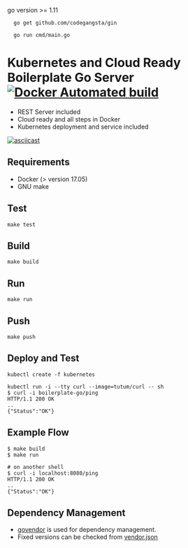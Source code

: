 go version >= 1.11
```
  go get github.com/codegangsta/gin

  go run cmd/main.go  
```

# Kubernetes and Cloud Ready Boilerplate Go Server [![Docker Automated build](https://img.shields.io/docker/automated/devit-tel/boilerplate-go.svg?style=flat-square)](https://hub.docker.com/r/devit-tel/boilerplate-go/)
* REST Server included
* Cloud ready and all steps in Docker
* Kubernetes deployment and service included

[![asciicast](https://asciinema.org/a/mw1363jxJNmqdycXx39Ol6LpJ.png)](https://asciinema.org/a/mw1363jxJNmqdycXx39Ol6LpJ)

## Requirements
* Docker (> version 17.05)
* GNU make

## Test
```
make test
```

## Build
```
make build
```
## Run
```
make run
```

## Push
```
make push
```

## Deploy and Test
```
kubectl create -f kubernetes

kubectl run -i --tty curl --image=tutum/curl -- sh 
$ curl -i boilerplate-go/ping
HTTP/1.1 200 OK
..
{"Status":"OK"}
```

## Example Flow
```
$ make build
$ make run

# on another shell
$ curl -i localhost:8080/ping
HTTP/1.1 200 OK
..
{"Status":"OK"}
```

## Dependency Management
* [govendor](https://github.com/kardianos/govendor) is used for dependency management.
* Fixed versions can be checked from [vendor.json](vendor/vendor.json)
